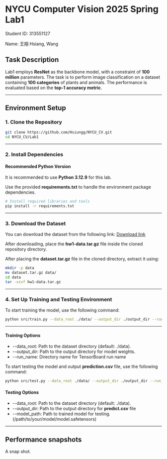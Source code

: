 # NYCU Computer Vision 2025 Spring Lab1

Student ID: 313551127

Name: 王翔 Hsiang, Wang

## Task Description

Lab1 employs **ResNet** as the backbone model, with a constraint of **100 million** parameters. The task is to perform image classification on a dataset containing **100 categories** of plants and animals. The performance is evaluated based on the **top-1 accuracy metric**.

---

## Environment Setup

### 1. Clone the Repository

```sh
git clone https://github.com/Hsiungg/NYCU_CV.git
cd NYCU_CV/Lab1
```
___

### 2. Install Dependencies

#### Recommended Python Version

It is recommended to use **Python 3.12.9** for this lab.

Use the provided **requirements.txt** to handle the environment package dependencies.

```sh
# Install required libraries and tools
pip install -r requirements.txt
```
___
### 3. Download the Dataset

You can download the dataset from the following link:
[Download link](<https://drive.google.com/file/d/1fx4Z6xl5b6r4UFkBrn5l0oPEIagZxQ5u/view?pli=1>)

After downloading, place the **hw1-data.tar.gz** file inside the cloned repository directory.

After placing the **dataset.tar.gz** file in the cloned directory, extract it using:

```sh
mkdir -p data
mv dataset.tar.gz data/
cd data
tar -xzvf hw1-data.tar.gz
```
___
### 4. Set Up Training and Testing Environment

To start training the model, use the following command:

```sh
python src/train.py --data_root ./data/ --output_dir ./output_dir --run_name ./log_run
```
___
#### Training Options

- --data_root: Path to the dataset directory (default: ./data).
- --output_dir: Path to the output directory for model weights.
- --run_name: Directory name for TensorBoard run name

To start testing the model and output **prediction.csv** file, use the following command:

```sh
python src/test.py --data_root ./data/ --output_dir ./output_dir --run_name ./log_run
```

#### Testing Options

- --data_root: Path to the dataset directory (default: ./data).
- --output_dir: Path to the output directory for **predict.csv** file
- --model_path: Path to trained model for testing. (/path/to/your/model/model.safetensors)

---
## Performance snapshots

A snap shot.

